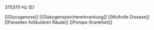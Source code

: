 375370 Hz (E)

[[Glycogenose]]
[[Glykogenspeichererkrankung]]
[[McArdle Disease]]
[[Parasiten follikulären Räude]]
[[Pompe-Krankheit]]